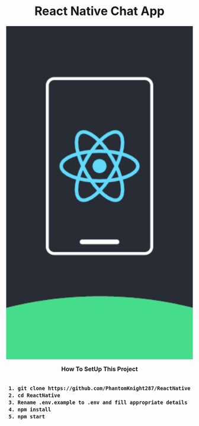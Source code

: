 <div style="display:flex;flex-direction:column;align-items:center;justify-content:center;font-weight:bold;font-size:1rem" >
<h1>React Native Chat App</h1>
<img src="./assets/Splash_adobespark.png" alt="Splash Screen"/>

How To SetUp This Project
```bash
1. git clone https://github.com/PhantomKnight287/ReactNative
2. cd ReactNative
3. Rename .env.example to .env and fill appropriate details
4. npm install
5. npm start
```
</div>